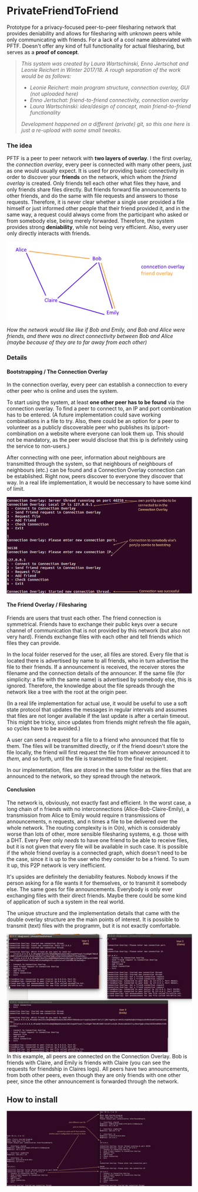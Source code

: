 # PrivateFriendToFriend
Prototype for a privacy-focused peer-to-peer filesharing network that provides deniability and allows for filesharing with unknown peers while only communicating with friends. For a lack of a cool name abbreviated with PFTF.
Doesn't offer any kind of full functionality for actual filesharing, but serves as a **proof of concept**.


>*This system was created by Laura Wartschinski, Enno Jertschat and Leonie Reichert in Winter 2017/18. A rough separation of the work would be as follows:*
>* *Leonie Reichert: main program structure, connection overlay, GUI (not uploaded here)*   
>* *Enno Jertschat: friend-to-friend connectivity, connection overlay*
>* *Laura Wartschinski: idea/design of concept, main friend-to-friend functionality*
>
>*Development happened on a different (private) git, so this one here is just a re-upload with some small tweaks.*


### The idea ###

PFTF is a peer to peer network with **two layers of overlay**.
I the first overlay, the *connection overlay*, every peer is connected with many other peers, just as one would usually expect.
It is used for providing basic connectivity in order to discover your **friends** on the network, which whom the *friend overlay* is created. Only friends tell each other
what files they have, and only friends share files directly. But friends forward file announcements to other friends, and do the 
same with file requests and answers to those requests. Therefore, it is never clear whether a single user provided a file himself
or just informed other people that their friend provided it, and in the same way, a request could always come from the participant who asked
or from somebody else, being merely forwarded. Therefore, the system provides strong **deniability**, while not being very efficient. Also, every
user only directly interacts with friends.

![overlay structure](https://github.com/LauraWartschinski/PrivateFriendToFriend/blob/master/doku/overlays.png)

*How the network would like like if Bob and Emily, and Bob and Alice were friends, and there was no direct connectivity between Bob and Alice (maybe because of they are to far away from each other)*

### Details ###


#### Bootstrapping / The Connection Overlay ####
In the connection overlay, every peer can establish a connecction to every other peer who is online and uses the system.

To start using the system, at least **one other peer has to be found** via the connection overlay. To find a peer to connect to,
an IP and port combination has to be entered. (A future implementation could save working combinations in a file to try.
Also, there could be an option for a peer to volunteer as a publicly discoverable peer who publishes its ip/port-combination on
a website where everyone can look them up. This should not be mandatory, as the peer would disclose that this ip
is definitely using the service to non-users.)

After connecting with one peer, information about neighbours are transmitted through the system, so that neighbours of neighbours of neighbours (etc.)
can be found and a Connection Overlay connection can be established. Right now, peers discover to everyone they discover that way. In a  real life implementation, it would be neccessary to have some kind of limit.

![example of bootstrapping](https://github.com/LauraWartschinski/PrivateFriendToFriend/blob/master/doku/bootstrap.png)

#### The Friend Overlay / Filesharing ####

Friends are users that trust each other. The friend connection is symmetrical. Friends have to exchange their public keys over a secure channel of communication that is not provided by this network (but also not very hard). Friends exchange files with each other and tell friends which files they can provide. 

In the local folder reserved for the user, all files are stored. Every file that is located there is advertised by name to all friends, who in turn advertise the file to their friends. If a announcement is received, the receiver stores the filename and the connection details of the announcer. If the same file (for simplicity: a file with the same name) is advertised by somebody else, this is ignored. Therefore, the knowledge about the file spreads through the network like a tree with the root at the origin peer.

(In a real life implementation for actual use, it would be useful to use a soft state protocol that updates the messages in regular intervals and assumes that files are not longer available if the last update is after a certain timeout. This might be tricky, since updates from friends might refresh the file again, so cycles have to be avoided.)

A user can send a request for a file to a friend who announced that file to them. The files will be transmitted directly, or if the friend doesn't store the file locally, the friend will first request the file from whoever announced it to *them*, and so forth, until the file is transmitted to the final recipient.

In our implementation, files are stored in the same folder as the files that are announced to the network, so they spread through the network.

#### Conclusion ####

The network is, obviously, not exactly fast and efficient. In the worst case, a long chain of n friends with no interconnections (Alice-Bob-Claire-Emily), a transmission from Alice to Emily would require n transmissions of announcements, n requests, and n times a file to be delivered over the whole network. The routing complexity is in O(n), which is considerably worse than lots of other, more sensible filesharing systems, e.g. those with a DHT. Every Peer only *needs* to have one friend to be able to receive files, but it is not given that every file will be available in such case. It is possible if the whole friend overlay is a connected graph, which doesn't need to be the case, since it is up to the user who they consider to be a friend. To sum it up, this P2P network is very inefficient.

It's upsides are definitely the deniability features. Nobody knows if the person asking for a file wants it for themselves, or to transmit it somebody else. The same goes for file announcements. Everybody is only ever exchanging files with their direct friends. Maybe there could be some kind of application of such a system in the real world.

The unique structure and the implementation details that came with the double overlay structure are the main points of interest. It is possible to transmit (text) files with the programm, but it is not exactly comfortable.

![example of three connected peers](https://github.com/LauraWartschinski/PrivateFriendToFriend/blob/master/doku/threesome.png)
In this example, all peers are connected on the Connection Overlay. Bob is friends with Claire, and Emily is friends with Claire (you can see the requests for friendship in Claires logs). All peers have two announcements, from both other peers, even though they are only friends with one other peer, since the other announcement is forwarded through the network.

## How to install ##


![example of setup](https://github.com/LauraWartschinski/PrivateFriendToFriend/blob/master/doku/setup.png)
